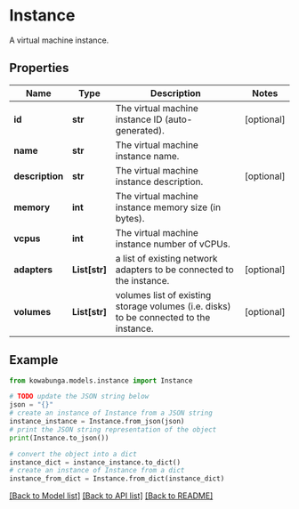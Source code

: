 # Instance

A virtual machine instance.

## Properties

Name | Type | Description | Notes
------------ | ------------- | ------------- | -------------
**id** | **str** | The virtual machine instance ID (auto-generated). | [optional] 
**name** | **str** | The virtual machine instance name. | 
**description** | **str** | The virtual machine instance description. | [optional] 
**memory** | **int** | The virtual machine instance memory size (in bytes). | 
**vcpus** | **int** | The virtual machine instance number of vCPUs. | 
**adapters** | **List[str]** | a list of existing network adapters to be connected to the instance. | [optional] 
**volumes** | **List[str]** | volumes list of existing storage volumes (i.e. disks) to be connected to the instance. | [optional] 

## Example

```python
from kowabunga.models.instance import Instance

# TODO update the JSON string below
json = "{}"
# create an instance of Instance from a JSON string
instance_instance = Instance.from_json(json)
# print the JSON string representation of the object
print(Instance.to_json())

# convert the object into a dict
instance_dict = instance_instance.to_dict()
# create an instance of Instance from a dict
instance_from_dict = Instance.from_dict(instance_dict)
```
[[Back to Model list]](../README.md#documentation-for-models) [[Back to API list]](../README.md#documentation-for-api-endpoints) [[Back to README]](../README.md)


